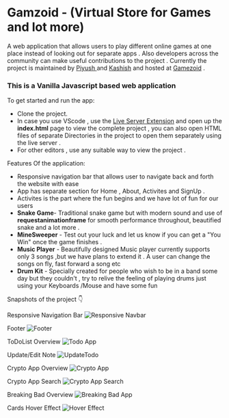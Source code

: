 # Gamzoid - (Virtual Store for Games and lot more)

A web application that allows users to play different online games at one place instead of looking out for separate apps . Also developers across the community can make useful contributions to the project . Currently the project is maintained by [Piyush ](https://github.com/piyush7-10) and [Kashish](https://github.com/Kashish0423) and hosted at 
[Gamezoid](https://piyush7-10.github.io/Virtual-Store/) .


### This is a Vanilla Javascript based web application

To get started and run the app:

- Clone the project.
- In case you use VScode , use the [Live Server Extension](https://marketplace.visualstudio.com/items?itemName=ritwickdey.LiveServer) and open up the **index.html** page to view the complete project , you can also open HTML files of separate Directories in the project to open them separately using the live server .
- For other editors , use any suitable way to view the project .



Features Of the application:

- Responsive navigation bar that allows user to navigate back and forth the website with ease
- App has separate section for Home , About, Activites and SignUp .
- Activites is the part where the fun begins and we have lot of fun for our users
- **Snake Game**-   Traditional snake game but with modern sound and use of **requestanimationframe** for smooth performance throughout, beautified snake and a lot more .
- **MineSweeper** - Test out your luck and let us know if you can get a "You Win" once the game finishes .
- **Music Player** - Beautifully designed Music player currently supports only  3 songs ,but we have plans to extend it . A user can change the songs on fly, fast forward a song etc 
- **Drum Kit** -   Specially created for people who wish to be in a band some day but they couldn't , try to relive the feeling of playing drums just using your Keyboards /Mouse and have some fun 

Snapshots of the project 👇

Responsive Navigation Bar
<img src="Screenshots/Responsive_navbar.png" alt="Responsive Navbar">

Footer
<img src="Screenshots/Footer.png" alt="Footer">

ToDoList Overview
<img src="Screenshots/Note_guide.png" alt="Todo App">

Update/Edit Note
<img src="Screenshots/Update_note.png" alt="UpdateTodo">

Crypto App Overview
<img src="Screenshots/CryptoApp.png" alt="Crypto App">

Crypto App Search
<img src="Screenshots/CryptoSearch.png" alt="Crypto App Search">

Breaking Bad Overview
<img src="Screenshots/BreakingBad.png" alt="Breaking Bad App">

Cards Hover Effect
<img src="Screenshots/Hover_Effect.png" alt="Hover Effect">

